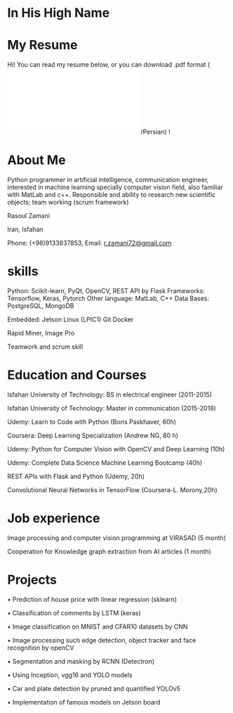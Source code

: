 #        In His High Name 
#          My Resume

Hi! You can read my resume below, or you can download .pdf format (![English](Rasoul_Zamani_Resume_01.pdf) /Persian) !  
# About Me

Python programmer in artificial intelligence, communication engineer, interested in machine learning specially computer vision field, also familiar with MatLab and c++.
 Responsible and ability to research new scientific objects; team working (scrum framework)

Rasoul Zamani

Iran, Isfahan

Phone: (+98)9133837853, Email: r.zamani72@gmail.com

# skills
Python: Scikit-learn, PyQt, OpenCV, REST API by Flask
Frameworks: Tensorflow, Keras, Pytorch
Other language: MatLab, C++
Data Bases: PostgreSQL, MongoDB

Embedded: Jetson
Linux (LPIC1)
Git
Docker

Rapid Miner, Image Pro

Teamwork and scrum skill


# Education and Courses
Isfahan University of Technology: BS in electrical engineer (2011-2015)

Isfahan University of Technology: Master in communication (2015-2018)

Udemy: Learn to Code with Python (Boris Paskhaver, 60h)

Coursera: Deep Learning Specialization (Andrew NG, 80 h)

Udemy: Python for Computer Vision with OpenCV and Deep Learning (10h)

Udemy: Complete Data Science Machine Learning Bootcamp (40h) 

REST APIs with Flask and Python (Udemy, 20h)

Convolutional Neural Networks in TensorFlow (Coursera-L. Morony,20h)


# Job experience 
Image processing and computer vision programming at VIRASAD (5 month)

Cooperation for Knowledge graph extraction from AI articles (1 month)
 
#  Projects
•	Prediction of house price with linear regression (sklearn)

•	Classification of comments by LSTM (keras)

•	Image classification on MNIST and CFAR10 datasets by CNN

•	Image processing such edge detection, object tracker and  face recognition by openCV

•	Segmentation and masking by RCNN (Detectron)

•	Using Inception, vgg16 and YOLO models

•	Car and plate detection by pruned and quantified YOLOv5

•	Implementation of famous models on Jetson board






